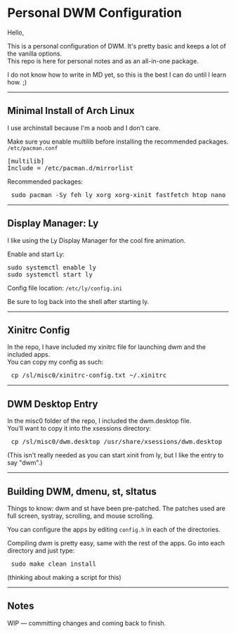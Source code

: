 # Personal DWM Configuration

Hello,

This is a personal configuration of DWM. It's pretty basic and keeps a lot of the vanilla options.  
This repo is here for personal notes and as an all-in-one package.

I do not know how to write in MD yet, so this is the best I can do until I learn how. ;)

---

## Minimal Install of Arch Linux
I use archinstall because I'm a noob and I don't care.  

Make sure you enable multilib before installing the recommended packages. 
`/etc/pacman.conf`

<pre>[multilib]
Include = /etc/pacman.d/mirrorlist </pre>


Recommended packages:
<pre> sudo pacman -Sy feh ly xorg xorg-xinit fastfetch htop nano networkmanager network-manager-applet tldr </pre>

---

## Display Manager: Ly
I like using the Ly Display Manager for the cool fire animation.  

Enable and start Ly:
<pre>sudo systemctl enable ly
sudo systemctl start ly </pre>

Config file location:
`/etc/ly/config.ini`

Be sure to log back into the shell after starting ly.

---

## Xinitrc Config
In the repo, I have included my xinitrc file for launching dwm and the included apps.  
You can copy my config as such:

<pre> cp /sl/misc0/xinitrc-config.txt ~/.xinitrc </pre>

---

## DWM Desktop Entry
In the misc0 folder of the repo, I included the dwm.desktop file.  
You’ll want to copy it into the xsessions directory:

<pre> cp /sl/misc0/dwm.desktop /usr/share/xsessions/dwm.desktop </pre>

(This isn't really needed as you can start xinit from ly, but I like the entry to say "dwm".)

---

## Building DWM, dmenu, st, sltatus

Things to know: dwm and st have been pre-patched. The patches used are full screen, systray, scrolling, and mouse scrolling.

You can configure the apps by editing `config.h` in each of the directories. 

Compiling dwm is pretty easy, same with the rest of the apps. Go into each directory and just type:

<pre> sudo make clean install </pre>

(thinking about making a script for this)

---

## Notes
WIP — committing changes and coming back to finish.






